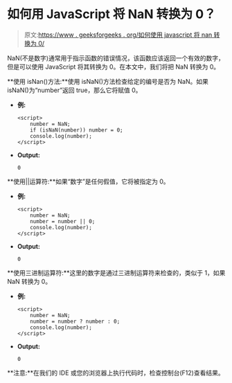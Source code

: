 # 如何用 JavaScript 将 NaN 转换为 0？

> 原文:[https://www . geeksforgeeks . org/如何使用 javascript 将 nan 转换为 0/](https://www.geeksforgeeks.org/how-to-convert-nan-to-0-using-javascript/)

NaN(不是数字)通常用于指示函数的错误情况，该函数应该返回一个有效的数字，但是可以使用 JavaScript 将其转换为 0。在本文中，我们将把 NaN 转换为 0。

**使用 isNan()方法:**使用 isNaN()方法检查给定的编号是否为 NaN。如果 isNaN()为“number”返回 true，那么它将赋值 0。

*   **例:**

    ```
    <script>
        number = NaN;
        if (isNaN(number)) number = 0;
        console.log(number);
    </script>
    ```

*   **Output:**

    ```
    0
    ```

**使用||运算符:**如果“数字”是任何假值，它将被指定为 0。

*   **例:**

    ```
    <script>
        number = NaN;
        number = number || 0;
        console.log(number);
    </script>
    ```

*   **Output:**

    ```
    0
    ```

**使用三进制运算符:**这里的数字是通过三进制运算符来检查的，类似于 1，如果 NaN 转换为 0。

*   **例:**

    ```
    <script>
        number = NaN;
        number = number ? number : 0;
        console.log(number);
    </script>
    ```

*   **Output:**

    ```
    0
    ```

**注意:**在我们的 IDE 或您的浏览器上执行代码时，检查控制台(F12)查看结果。